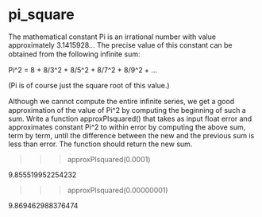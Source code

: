 # pi_square
The mathematical constant Pi is an irrational number with value approximately 3.1415928... The precise value of this constant can be obtained from the following inﬁnite sum:

Pi^2 = 8 + 8/3^2 + 8/5^2 + 8/7^2 + 8/9^2 + ...

(Pi is of course just the square root of this value.) 

Although we cannot compute the entire inﬁnite series, we get a good approximation of the value of Pi^2 by computing the beginning of such a sum. 
Write a function approxPIsquared() that takes as input float error and approximates constant Pi^2 to within error by computing the above sum, term by term, until the difference between the new and the previous sum is less than error. The function should return the new sum. 

>>> approxPIsquared(0.0001)

9.855519952254232

>>> approxPIsquared(0.00000001)

9.869462988376474

